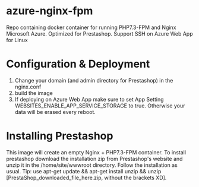 # azure-nginx-fpm
Repo containing docker container for running PHP7.3-FPM and Nginx Microsoft Azure. Optimized for Prestashop. Support SSH on Azure Web App for Linux

# Configuration & Deployment
1. Change your domain (and admin directory for Prestashop) in the nginx.conf
2. build the image
3. If deploying on Azure Web App make sure to set App Setting WEBSITES_ENABLE_APP_SERVICE_STORAGE to true. Otherwise your data will be erased every reboot.

# Installing Prestashop
This image will create an empty Nginx + PHP7.3-FPM container. To install prestashop download the installation zip from Prestashop's website and unzip it in the /home/site/wwwroot directory. Follow the installation as usual.
Tip: use apt-get update && apt-get install unzip && unzip [PrestaShop_downloaded_file_here.zip, without the brackets XD].